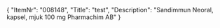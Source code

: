 {
  "ItemNr": "008148",
  "Title": "test",
  "Description": "Sandimmun Neoral, kapsel, mjuk 100 mg Pharmachim AB"
}